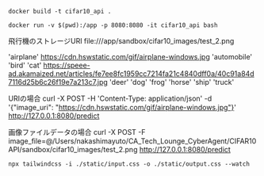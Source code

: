 ```
docker build -t cifar10_api .
```

```
docker run -v $(pwd):/app -p 8080:8080 -it cifar10_api bash
```

飛行機のストレージURI
file:///app/sandbox/cifar10_images/test_2.png

'airplane'
https://cdn.hswstatic.com/gif/airplane-windows.jpg
'automobile'
'bird'
'cat'
https://speee-ad.akamaized.net/articles/fe7ee8fc1959cc7214fa21c4840dff0a/40c91a84d7116d25b6c26f19e7a213c7.jpg
'deer'
'dog'
'frog'
'horse'
'ship'
'truck'

URIの場合
curl -X POST -H 'Content-Type: application/json' -d '{"image_uri": "https://cdn.hswstatic.com/gif/airplane-windows.jpg"}' http://127.0.0.1:8080/predict

画像ファイルデータの場合
curl -X POST -F image_file=@/Users/nakashimayuto/CA_Tech_Lounge_CyberAgent/CIFAR10API/sandbox/cifar10_images/test_2.png http://127.0.0.1:8080/predict

```
npx tailwindcss -i ./static/input.css -o ./static/output.css --watch
```
